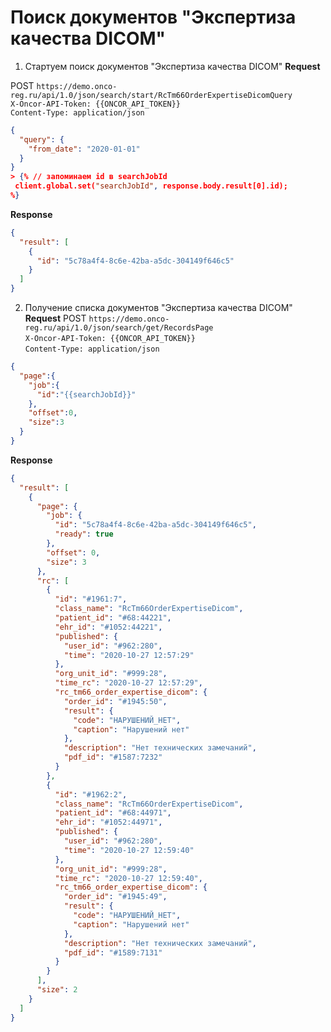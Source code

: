 # Поиск документов "Экспертиза качества DICOM"

1. Стартуем поиск документов "Экспертиза качества DICOM"
**Request**

POST `https://demo.onco-reg.ru/api/1.0/json/search/start/RcTm66OrderExpertiseDicomQuery`  
`X-Oncor-API-Token: {{ONCOR_API_TOKEN}}`  
`Content-Type: application/json`  

```json
{
  "query": {
    "from_date": "2020-01-01"
  }
}
> {% // запоминаем id в searchJobId
 client.global.set("searchJobId", response.body.result[0].id);
%}
```
**Response**
```json
{
  "result": [
    {
      "id": "5c78a4f4-8c6e-42ba-a5dc-304149f646c5"
    }
  ]
}
```
2. Получение списка документов "Экспертиза качества DICOM"  
**Request**
POST `https://demo.onco-reg.ru/api/1.0/json/search/get/RecordsPage`  
`X-Oncor-API-Token: {{ONCOR_API_TOKEN}}`  
`Content-Type: application/json`  

```json
{
  "page":{
    "job":{
      "id":"{{searchJobId}}"
    },
    "offset":0,
    "size":3
  }
}
```
**Response**
```json
{
  "result": [
    {
      "page": {
        "job": {
          "id": "5c78a4f4-8c6e-42ba-a5dc-304149f646c5",
          "ready": true
        },
        "offset": 0,
        "size": 3
      },
      "rc": [
        {
          "id": "#1961:7",
          "class_name": "RcTm66OrderExpertiseDicom",
          "patient_id": "#68:44221",
          "ehr_id": "#1052:44221",
          "published": {
            "user_id": "#962:280",
            "time": "2020-10-27 12:57:29"
          },
          "org_unit_id": "#999:28",
          "time_rc": "2020-10-27 12:57:29",
          "rc_tm66_order_expertise_dicom": {
            "order_id": "#1945:50",
            "result": {
              "code": "НАРУШЕНИЙ_НЕТ",
              "caption": "Нарушений нет"
            },
            "description": "Нет технических замечаний",
            "pdf_id": "#1587:7232"
          }
        },
        {
          "id": "#1962:2",
          "class_name": "RcTm66OrderExpertiseDicom",
          "patient_id": "#68:44971",
          "ehr_id": "#1052:44971",
          "published": {
            "user_id": "#962:280",
            "time": "2020-10-27 12:59:40"
          },
          "org_unit_id": "#999:28",
          "time_rc": "2020-10-27 12:59:40",
          "rc_tm66_order_expertise_dicom": {
            "order_id": "#1945:49",
            "result": {
              "code": "НАРУШЕНИЙ_НЕТ",
              "caption": "Нарушений нет"
            },
            "description": "Нет технических замечаний",
            "pdf_id": "#1589:7131"
          }
        }
      ],
      "size": 2
    }
  ]
}
```

